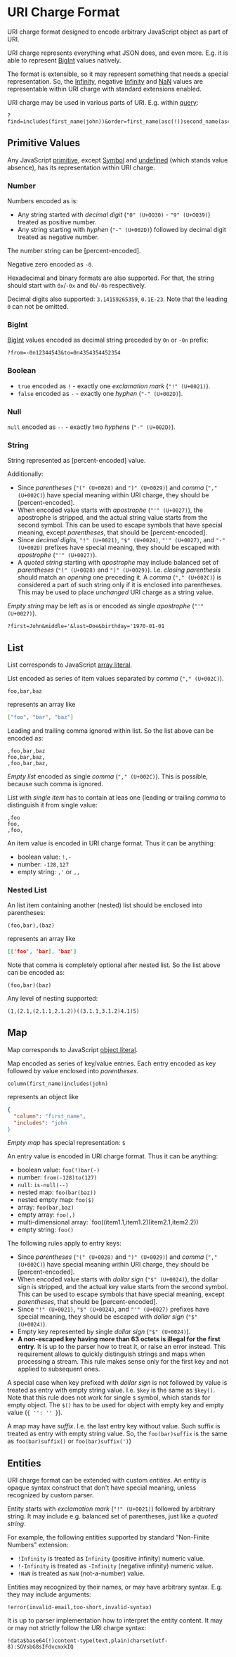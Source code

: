 # URI Charge Format

URI charge format designed to encode arbitrary JavaScript object as part of URI.

URI charge represents everything what JSON does, and even more. E.g. it is able to represent [BigInt] values natively.

The format is extensible, so it may represent something that needs a special representation. So, the [Infinity],
negative [Infinity] and [NaN] values are representable within URI charge with standard extensions enabled.

URI charge may be used in various parts of URI. E.g. within [query]:

```
?find=includes(first_name(john))&order=first_name(asc(!))second_name(asc(!))birthday(asc(-))&range=from(10)to(20)
```

[bigint]: https://developer.mozilla.org/en-US/docs/Web/JavaScript/Reference/Global_Objects/BigInt
[infinity]: https://developer.mozilla.org/en-US/docs/Web/JavaScript/Reference/Global_Objects/Infinity
[nan]: https://developer.mozilla.org/en-US/docs/Web/JavaScript/Reference/Global_Objects/NaN
[query]: https://www.rfc-editor.org/rfc/rfc3986#section-3.4

## Primitive Values

Any JavaScript [primitive], except [Symbol] and [undefined] (which stands value absence), has its representation within
URI charge.

[primitive]: https://developer.mozilla.org/en-US/docs/Glossary/Primitive
[symbol]: https://developer.mozilla.org/en-US/docs/Web/JavaScript/Reference/Global_Objects/Symbol
[undefined]: https://developer.mozilla.org/en-US/docs/Glossary/undefined

### Number

Numbers encoded as is:

- Any string started with _decimal digit_ (`"0" (U+OO30)` - `"9" (U+OO39)`) treated as positive number.
- Any string starting with _hyphen_ (`"-" (U+002D)`) followed by decimal digit treated as negative number.

The number string can be [percent-encoded].

Negative zero encoded as `-0`.

Hexadecimal and binary formats are also supported. For that, the string should start with `0x`/`-0x` and `0b`/`-0b` respectively.

Decimal digits also supported: `3.14159265359`, `0.1E-23`. Note that the leading `0` can not be omitted.

### BigInt

[BigInt] values encoded as decimal string preceded by `0n` or `-0n` prefix:

```
?from=-0n12344543&to=0n4354354452354
```

### Boolean

- `true` encoded as `!` - exactly one _exclamation mark_ (`"!" (U+0021)`).
- `false` encoded as `-` - exactly one _hyphen_ (`"-" (U+002D)`).

### Null

`null` encoded as `--` - exactly two _hyphens_ (`"-" (U+002D)`).

### String

String represented as [percent-encoded] value.

Additionally:

- Since _parentheses_ (`"(" (U+0028)` and `")" (U+0029)`) and _comma_ (`"," (U+002C)`) have special meaning within
  URI charge, they should be [percent-encoded].
- When encoded value starts with _apostrophe_ (`"'" (U+0027)`), the apostrophe is stripped, and the actual string value
  starts from the second symbol. This can be used to escape symbols that have special meaning, except _parentheses_,
  that should be [percent-encoded].
- Since _decimal digits_, `"!" (U+0021)`, `"$" (U+0024)`, `"'" (U+0027)`, and `"-" (U+002D)` prefixes have special
  meaning, they should be escaped with _apostrophe_ (`"'" (U+0027)`).
- A _quoted string_ starting with _apostrophe_ may include balanced set of _parentheses_ (`"(" (U+0028)`
  and `")" (U+0029)`). I.e. _closing parenthesis_ should match an _opening_ one preceding it.
  A _comma_ (`"," (U+002C)`) is considered a part of such string only if it is enclosed into parentheses.
  This may be used to place _unchanged_ URI charge as a string value.

_Empty string_ may be left as is or encoded as single _apostrophe_ (`"'" (U+0027)`).

```
?first=John&middle='&last=Doe&birthday='1970-01-01
```

[percent=encoded]: https://www.rfc-editor.org/rfc/rfc3986#section-2.1

## List

List corresponds to JavaScript [array literal].

List encoded as series of item values separated by _comma_ (`"," (U+002C)`).

```
foo,bar,baz
```

represents an array like

```json
["foo", "bar", "baz"]
```

Leading and trailing comma ignored within list. So the list above can be encoded as:

```
,foo,bar,baz
foo,bar,baz,
,foo,bar,baz,
```

_Empty list_ encoded as single _comma_ (`"," (U+002C)`). This is possible, because such comma is ignored.

List with _single item_ has to contain at leas one (leading or trailing _comma_ to distinguish it from single value:

```
,foo
foo,
,foo,
```

An item value is encoded in URI charge format. Thus it can be anything:

- boolean value: `!,-`
- number: `-128,127`
- empty string: `,'` or `,,`

### Nested List

An list item containing another (nested) list should be enclosed into parentheses:

```
(foo,bar),(baz)
```

represents an array like

```json
[['foo', 'bar], 'baz']
```

Note that comma is completely optional after nested list. So the list above can be encoded as:

```
(foo,bar)(baz)
```

Any level of nesting supported:

```
(1,(2.1,(2.1.1,2.1.2))((3.1.1,3.1.2)4.1)5)
```

[array literal]: https://developer.mozilla.org/en-US/docs/Web/JavaScript/Guide/Grammar_and_types#array_literals

## Map

Map corresponds to JavaScript [object literal].

Map encoded as series of key/value entries. Each entry encoded as key followed by value enclosed into _parentheses_.

```
column(first_name)includes(john)
```

represents an object like

```json
{
  "column": "first_name",
  "includes": "john
}
```

_Empty map_ has special representation: `$`

An entry value is encoded in URI charge format. Thus it can be anything:

- boolean value: `foo(!)bar(-)`
- number: `from(-128)to(127)`
- `null`: `is-null(--)`
- nested map: `foo(bar(baz))`
- nested empty map: `foo($)`
- array: `foo(bar,baz)`
- empty array: `foo(,)`
- multi-dimensional array: `foo((item1.1,item1.2)(item2.1,item2.2))
- empty string: `foo()`

The following rules apply to entry keys:

- Since _parentheses_ (`"(" (U+0028)` and `")" (U+0029)`) and _comma_ (`"," (U+002C)`) have special meaning within
  URI charge, they should be [percent-encoded].
- When encoded value starts with _dollar sign_ (`"$" (U+0024)`), the dollar sign is stripped, and the actual key value
  starts from the second symbol. This can be used to escape symbols that have special meaning, except _parentheses_,
  that should be [percent-encoded].
- Since `"!" (U+0021)`, `"$" (U+0024)`, and `"'" (U+0027)` prefixes have special meaning, they should be escaped
  with _dollar sign_ (`"$" (U+0024)`).
- Empty key represented by single _dollar sign_ (`"$" (U+0024)`).
- **A non-escaped key having more than 63 octets is illegal for the first entry**. It is up to the parser how to treat
  it, or raise an error instead. This requirement allows to quickly distinguish strings and maps when processing a
  stream. This rule makes sense only for the first key and not applied to subsequent ones.

A special case when key prefixed with _dollar sign_ is not followed by value is treated as entry with empty string value.
I.e. `$key` is the same as `$key()`. Note that this rule does not work for single `$` symbol, which stands for empty
object. The `$()` has to be used for object with empty key and empty value (`{ '': '' }`).

A map may have _suffix_. I.e. the last entry key without value. Such suffix is treated as entry with empty string value.
So, the `foo(bar)suffix` is the same as `foo(bar)suffix()` or `foo(bar)suffix(')`)

[object literal]: https://developer.mozilla.org/en-US/docs/Web/JavaScript/Guide/Grammar_and_types#object_literals

## Entities

URI charge format can be extended with custom _entities_. An entity is opaque syntax construct that don't have special
meaning, unless recognized by custom parser.

Entity starts with _exclamation mark_ (`"!" (U+0021)`) followed by arbitrary string. It may include e.g. balanced set of
parentheses, just like a _quoted string_.

For example, the following entities supported by standard "Non-Finite Numbers" extension:

- `!Infinity` is treated as `Infinity` (positive infinity) numeric value.
- `!-Infinity` is treated as `-Infinity` (negative infinity) numeric value.
- `!NaN` is treated as `NaN` (not-a-number) value.

Entities may recognized by their names, or may have arbitrary syntax. E.g. they may include arguments:

```
!error(invalid-email,too-short,invalid-syntax)
```

It is up to parser implementation how to interpret the entity content. It may or may not strictly follow the URI charge
syntax:

```
!data$base64(!)content-type(text,plain)charset(utf-8):SGVsbG8sIFdvcmxkIQ
```
